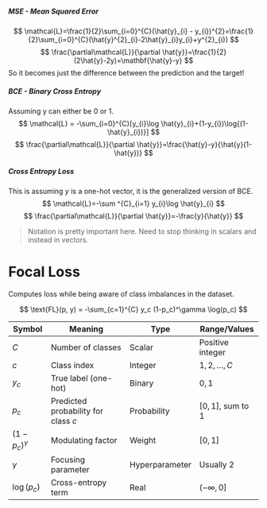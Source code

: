##### MSE - Mean Squared Error
$$
\mathcal{L}=\frac{1}{2}\sum_{i=0}^{C}(\hat{y}_{i} - y_{i})^{2}=\frac{1}{2}\sum_{i=0}^{C}(\hat{y}^{2}_{i}-2\hat{y}_{i}y_{i}+y^{2}_{i})
$$
$$
\frac{\partial\mathcal{L}}{\partial \hat{y}}=\frac{1}{2}(2\hat{y}-2y)=\mathbf{\hat{y}-y}
$$
So it becomes just the difference between the prediction and the target!

##### BCE - Binary Cross Entropy
Assuming y can either be 0 or 1.
$$
\mathcal{L} = -\sum_{i=0}^{C}[y_{i}\log \hat{y}_{i}+(1-y_{i})\log{(1-\hat{y}_{i})}]
$$
$$
\frac{\partial\mathcal{L}}{\partial \hat{y}}=\frac{\hat{y}-y}{\hat{y}(1-\hat{y})}
$$
##### Cross Entropy Loss
This is assuming $y$ is a one-hot vector, it is the generalized version of BCE.
$$
\mathcal{L}=-\sum ^{C}_{i=1} y_{i}\log \hat{y}_{i}
$$
$$
\frac{\partial\mathcal{L}}{\partial \hat{y}}=-\frac{y}{\hat{y}}
$$
> Notation is pretty important here. Need to stop thinking in scalars and instead in vectors. 

# Focal Loss
Computes loss while being aware of class imbalances in the dataset.

$$
\text{FL}(p, y) = -\sum_{c=1}^{C} y_c (1-p_c)^\gamma \log(p_c)
$$

|Symbol|Meaning|Type|Range/Values|
|---|---|---|---|
|$C$|Number of classes|Scalar|Positive integer|
|$c$|Class index|Integer|$1, 2, \ldots, C$|
|$y_c$|True label (one-hot)|Binary|${0, 1}$|
|$p_c$|Predicted probability for class $c$|Probability|$[0, 1]$, sum to 1|
|$(1-p_c)^\gamma$|Modulating factor|Weight|$[0, 1]$|
|$\gamma$|Focusing parameter|Hyperparameter|Usually 2|
|$\log(p_c)$|Cross-entropy term|Real|$(-\infty, 0]$|
